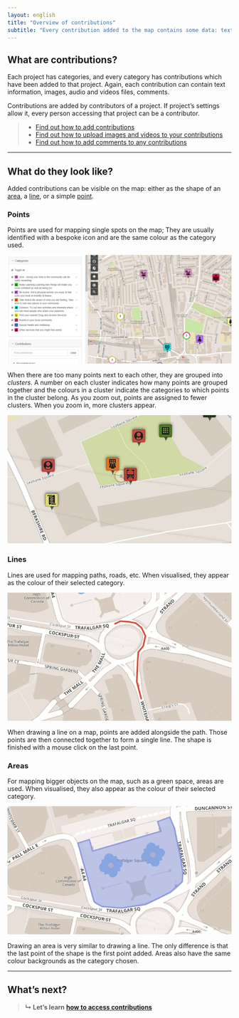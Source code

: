 ```yaml
---
layout: english
title: "Overview of contributions"
subtitle: "Every contribution added to the map contains some data: text information, media files, comments."
---
```


## What are contributions?

Each project has categories, and every category has contributions which have been added to that project. Again, each contribution can contain text information, images, audio and videos files, comments.

Contributions are added by contributors of a project. If project’s settings allow it, every person accessing that project can be a contributor.

> * [Find out how to add contributions](add-new-contribution.html)
> * [Find out how to upload images and videos to your contributions](upload-media-files.html)
> * [Find out how to add comments to any contributions](add-comments.html)

---

## What do they look like?

Added contributions can be visible on the map: either as the shape of an [area](#areas), a [line](#lines), or a simple [point](#points).

### Points

Points are used for mapping single spots on the map; They are usually identified with a bespoke icon and are the same colour as the category used. 

![One point on the map](/images/en/overview-map.png)

When there are too many points next to each other, they are grouped into *clusters*. A number on each cluster indicates how many points are grouped together and the colours in a cluster indicate the categories to which points in the cluster belong. As you zoom out, points are assigned to fewer clusters. When you zoom in, more clusters appear.

![Clusters of several points each](/images/en/clusters.png)

### Lines

Lines are used for mapping paths, roads, etc. When visualised, they appear as the colour of their selected category.

![One line on the map](/images/en/contribution-line.png)

When drawing a line on a map, points are added alongside the path. Those points are then connected together to form a single line. The shape is finished with a mouse click on the last point.

### Areas

For mapping bigger objects on the map, such as a green space, areas are used. When visualised, they also appear as the colour of their selected category.

![An area on the map](/images/en/contribution-area.png)

Drawing an area is very similar to drawing a line. The only difference is that the last point of the shape is the first point added. Areas also have the same colour backgrounds as the category chosen.

---

## What’s next?

> **&#8627; Let’s learn** [**how to access contributions**](access-contributions.html)

